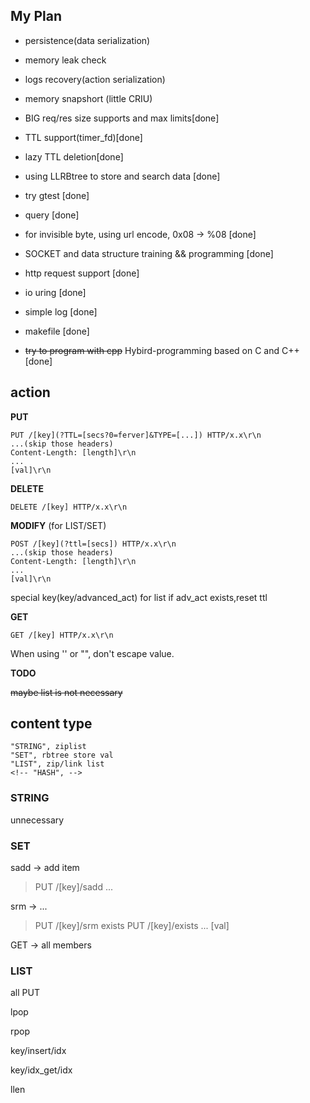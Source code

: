 ## My Plan
- persistence(data serialization)
- memory leak check
- logs recovery(action serialization)
- memory snapshort (little CRIU)

- BIG req/res size supports and max limits[done]
- TTL support(timer_fd)[done]
- lazy TTL deletion[done]
- using LLRBtree to store and search data [done]
- try gtest [done]
- query [done]
- for invisible byte, using url encode, 0x08 -> %08 [done]
- SOCKET and data structure training && programming [done]
- http request support [done]
- io uring [done]
- simple log [done]
- makefile [done]
- ~~try to program with cpp~~ Hybird-programming based on C and C++ [done]
## action

**PUT**
```
PUT /[key](?TTL=[secs?0=ferver]&TYPE=[...]) HTTP/x.x\r\n
...(skip those headers)
Content-Length: [length]\r\n
...
[val]\r\n
```


**DELETE** 
```
DELETE /[key] HTTP/x.x\r\n
```

**MODIFY** (for LIST/SET)
```
POST /[key](?ttl=[secs]) HTTP/x.x\r\n
...(skip those headers)
Content-Length: [length]\r\n
...
[val]\r\n
```
special key(key/advanced_act) for list 
if adv_act exists,reset ttl

**GET**
```
GET /[key] HTTP/x.x\r\n
```

When using '' or "", don't escape value.

**TODO**

~~maybe list is not necessary~~

## content type
    "STRING", ziplist
    "SET", rbtree store val
    "LIST", zip/link list
    <!-- "HASH", -->

### STRING
unnecessary

### SET

sadd -> add item

> PUT /[key]/sadd ...

srm -> ...
> PUT /[key]/srm
exists
> PUT /[key]/exists ... [val]

GET -> all members
### LIST
all PUT

lpop

rpop

key/insert/idx

key/idx_get/idx

llen




